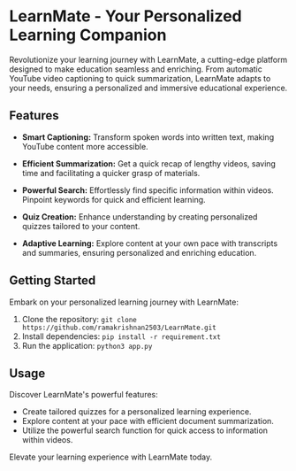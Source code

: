 # LearnMate - Your Personalized Learning Companion

Revolutionize your learning journey with LearnMate, a cutting-edge platform designed to make education seamless and enriching. From automatic YouTube video captioning to quick summarization, LearnMate adapts to your needs, ensuring a personalized and immersive educational experience.

## Features

- **Smart Captioning:** Transform spoken words into written text, making YouTube content more accessible.

- **Efficient Summarization:** Get a quick recap of lengthy videos, saving time and facilitating a quicker grasp of materials.

- **Powerful Search:** Effortlessly find specific information within videos. Pinpoint keywords for quick and efficient learning.

- **Quiz Creation:** Enhance understanding by creating personalized quizzes tailored to your content.

- **Adaptive Learning:** Explore content at your own pace with transcripts and summaries, ensuring personalized and enriching education.

## Getting Started

Embark on your personalized learning journey with LearnMate:

1. Clone the repository: `git clone https://github.com/ramakrishnan2503/LearnMate.git`
2. Install dependencies: `pip install -r requirement.txt`
3. Run the application: `python3 app.py`

## Usage

Discover LearnMate's powerful features:

- Create tailored quizzes for a personalized learning experience.
- Explore content at your pace with efficient document summarization.
- Utilize the powerful search function for quick access to information within videos.

Elevate your learning experience with LearnMate today.
